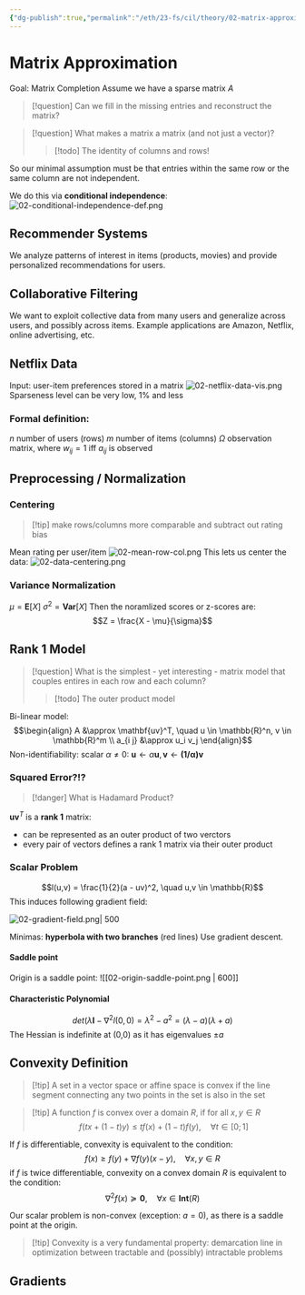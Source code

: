 ```yaml
---
{"dg-publish":true,"permalink":"/eth/23-fs/cil/theory/02-matrix-approximation/","tags":["eth,cil-theory"],"created":"","updated":""}
---
```


# Matrix Approximation
Goal: Matrix Completion
Assume we have a sparse matrix $A$
> [!question] Can we fill in the missing entries and reconstruct the matrix?

> [!question] What makes a matrix a matrix (and not just a vector)?
> > [!todo] The identity of columns and rows!

So our minimal assumption must be that entries within the same row or the same column are not independent.

We do this via **conditional independence**:
![02-conditional-independence-def.png](/img/user/eth/23FS/cil/theory/assets/02-conditional-independence-def.png)

## Recommender Systems
We analyze patterns of interest in items (products, movies) and provide personalized recommendations for users.
## Collaborative Filtering
We want to exploit collective data from many users and generalize across users, and possibly across items. 
Example applications are Amazon, Netflix, online advertising, etc.

## Netflix Data
Input: user-item preferences stored in a matrix
![02-netflix-data-vis.png](/img/user/eth/23FS/cil/theory/assets/02-netflix-data-vis.png)
Sparseness level can be very low, 1% and less

### Formal definition:
$n$ number of users (rows)
$m$ number of items (columns)
$\Omega$ observation matrix, where $w_{i j} = 1$ iff $a_{i j}$ is observed

## Preprocessing / Normalization
### Centering
>[!tip] make rows/columns more comparable and subtract out rating bias

Mean rating per user/item
![02-mean-row-col.png](/img/user/eth/23FS/cil/theory/assets/02-mean-row-col.png)
This lets us center the data:
![02-data-centering.png](/img/user/eth/23FS/cil/theory/assets/02-data-centering.png)
### Variance Normalization
$\mu = \textbf{E}[X]$
$\sigma^2 = \textbf{Var}[X]$
Then the noramlized scores or z-scores are:
$$Z = \frac{X - \mu}{\sigma}$$
## Rank 1 Model
>[!question] What is the simplest - yet interesting - matrix model that couples entires in each row and each column?
>> [!todo] The outer product model

Bi-linear model:
$$\begin{align}
A &\approx \mathbf{uv}^T, \quad u \in \mathbb{R}^n, v \in \mathbb{R}^m \\
a_{i j} &\approx u_i v_j
\end{align}$$
Non-identifiability: scalar $\alpha \neq 0$: $\mathbf{u} \leftarrow \alpha \mathbf{u}, \mathbf{v} \leftarrow \mathbf{(1/\alpha)\mathbf{v}}$
### Squared Error?!?
> [!danger] What is Hadamard Product?

$\mathbf{uv}^T$ is a **rank 1** matrix:
* can be represented as an outer product of two verctors
* every pair of vectors defines a rank 1 matrix via their outer product

### Scalar Problem
$$l(u,v) = \frac{1}{2}(a - uv)^2, \quad u,v \in \mathbb{R}$$
This induces following gradient field:

![02-gradient-field.png| 500](/img/user/eth/23FS/cil/theory/assets/02-gradient-field.png)

Minimas: **hyperbola with two branches** (red lines)
Use gradient descent.
#### Saddle point
Origin is a saddle point:
![[02-origin-saddle-point.png \| 600]]

#### Characteristic Polynomial
$$det(\lambda\mathbf{I} - \nabla^2l(0,0) = \lambda^2 -a^2 = (\lambda - a)(\lambda + a)$$
The Hessian is indefinite at (0,0) as it has eigenvalues $\pm a$
## Convexity Definition
> [!tip] A set in a vector space or affine space is convex if the line segment connecting any two points in the set is also in the set

>[!tip] A function $f$ is convex over a domain $R$, if for all $x,y \in R$ $$f(tx + (1-t)y) \leq tf(x) + (1-t)f(y), \quad \forall t \in [0;1]$$

If $f$ is differentiable, convexity is equivalent to the condition:
$$f(x) \geq f(y) + \nabla f(y) (x-y), \quad \forall x,y \in R$$
if $f$ is twice differentiable, convexity on a convex domain $R$ is equivalent to the condition:
$$\nabla^2 f(x) \succeq \mathbf{0}, \quad \forall x \in \mathbf{Int}(R)$$

Our scalar problem is non-convex (exception: $a = 0$), as there is a saddle point at the origin.
>[!tip] Convexity is a very fundamental property: demarcation line in optimization between tractable and (possibly) intractable problems

## Gradients

